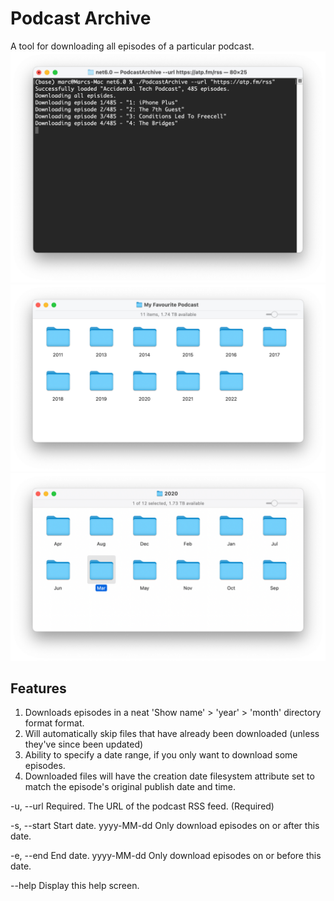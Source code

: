# Podcast Archive
A tool for downloading all episodes of a particular podcast.
![Podcast Archive downloading a feed](Screenshot3.png)
![Example of the folder structure created by Podcast Archive](Screenshot.png)
![Example of the folder structure created by Podcast Archive](Screenshot2.png)

## Features
1. Downloads episodes in a neat 'Show name' > 'year' > 'month' directory format format.
2. Will automatically skip files that have already been downloaded (unless they've since been updated)
3. Ability to specify a date range, if you only want to download some episodes. 
4. Downloaded files will have the creation date filesystem attribute set to match the episode's original publish date and time.

 -u, --url      Required. The URL of the podcast RSS feed. (Required)

 -s, --start    Start date. yyyy-MM-dd Only download episodes on or after this
                 date.

-e, --end      End date. yyyy-MM-dd Only download episodes on or before this
                 date.

 --help         Display this help screen.



